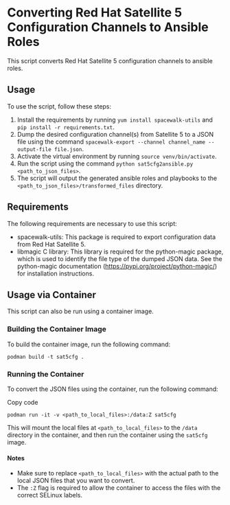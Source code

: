 # Converting Red Hat Satellite 5 Configuration Channels to Ansible Roles

This script converts Red Hat Satellite 5 configuration channels to ansible roles.

## Usage

To use the script, follow these steps:
1. Install the requirements by running `yum install spacewalk-utils` and `pip install -r requirements.txt`.
2. Dump the desired configuration channel(s) from Satellite 5 to a JSON file using the command `spacewalk-export --channel channel_name --output-file file.json`.
3. Activate the virtual environment by running `source venv/bin/activate`.
4. Run the script using the command `python sat5cfg2ansible.py <path_to_json_files>`.
5. The script will output the generated ansible roles and playbooks to the `<path_to_json_files>/transformed_files` directory.

## Requirements

The following requirements are necessary to use this script:
- spacewalk-utils: This package is required to export configuration data from Red Hat Satellite 5.
- libmagic C library: This library is required for the python-magic package, which is used to identify the file type of the dumped JSON data. See the python-magic documentation (https://pypi.org/project/python-magic/) for installation instructions.

## Usage via Container

This script can also be run using a container image.

### Building the Container Image

To build the container image, run the following command:

``` shell
podman build -t sat5cfg .
```

### Running the Container

To convert the JSON files using the container, run the following command:

Copy code

`podman run -it -v <path_to_local_files>:/data:Z sat5cfg`

This will mount the local files at `<path_to_local_files>` to the `/data` directory in the container, and then run the container using the `sat5cfg` image.

#### Notes

-   Make sure to replace `<path_to_local_files>` with the actual path to the local JSON files that you want to convert.
-   The `:Z` flag is required to allow the container to access the files with the correct SELinux labels.
